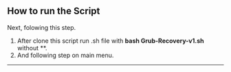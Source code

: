 ## How to run the Script

Next, folowing this step.

1. After clone this script run .sh file with **bash Grub-Recovery-v1.sh** without **.
2. And following step on main menu.

---

